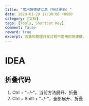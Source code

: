 ```yaml
---
title: "常用快捷键汇总（持续更新）"
date: 2020-01-29 17:30:08 +0800
category: [文档]
tags: [Tools, Shortcut Key]
comment: false
reward: true
excerpt: 收集和整理开发过程中常用的快捷键。
---
```


# IDEA
## 折叠代码
1. Ctrl + “+/-”，当前方法展开、折叠  
2. Ctrl + Shift + ”+/-”，全部展开、折叠  